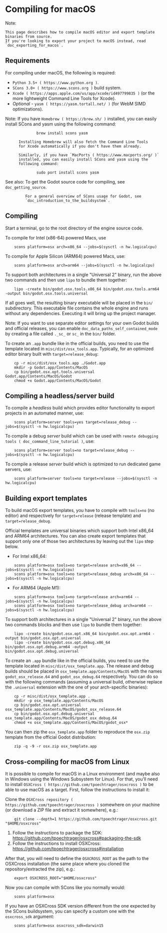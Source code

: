 

Compiling for macOS
===================


Note:


    This page describes how to compile macOS editor and export template binaries from source.
    If you're looking to export your project to macOS instead, read `doc_exporting_for_macos`.

Requirements
------------

For compiling under macOS, the following is required:

- `Python 3.5+ ( https://www.python.org )`.
- `SCons 3.0+ ( https://www.scons.org )` build system.
- `Xcode ( https://apps.apple.com/us/app/xcode/id497799835 )`
  (or the more lightweight Command Line Tools for Xcode).
- *Optional* - `yasm ( https://yasm.tortall.net/ )` (for WebM SIMD optimizations).

Note:
 If you have `Homebrew ( https://brew.sh/ )` installed, you can easily
          install SCons and yasm using the following command:

```
              brew install scons yasm
```

          Installing Homebrew will also fetch the Command Line Tools
          for Xcode automatically if you don't have them already.

          Similarly, if you have `MacPorts ( https://www.macports.org/ )`
          installed, you can easily install SCons and yasm using the
          following command:

```
              sudo port install scons yasm
```

See also:
 To get the Godot source code for compiling, see
             `doc_getting_source`.

             For a general overview of SCons usage for Godot, see
             `doc_introduction_to_the_buildsystem`.

Compiling
---------

Start a terminal, go to the root directory of the engine source code.

To compile for Intel (x86-64) powered Macs, use

```
    scons platform=osx arch=x86_64 --jobs=$(sysctl -n hw.logicalcpu)
```

To compile for Apple Silicon (ARM64) powered Macs, use:

```
    scons platform=osx arch=arm64 --jobs=$(sysctl -n hw.logicalcpu)
```

To support both architectures in a single "Universal 2" binary, run the above two commands and then use `lipo` to bundle them together:

```
    lipo -create bin/godot.osx.tools.x86_64 bin/godot.osx.tools.arm64 -output bin/godot.osx.tools.universal
```

If all goes well, the resulting binary executable will be placed in the
`bin/` subdirectory. This executable file contains the whole engine and
runs without any dependencies. Executing it will bring up the project
manager.

Note:
 If you want to use separate editor settings for your own Godot builds
          and official releases, you can enable
          `doc_data_paths_self_contained_mode` by creating a file called
          `._sc_` or `sc_` in the `bin/` folder.

To create an `.app` bundle like in the official builds, you need to use the
template located in `misc/dist/osx_tools.app`. Typically, for an optimized
editor binary built with `target=release_debug`:

```
    cp -r misc/dist/osx_tools.app ./Godot.app
    mkdir -p Godot.app/Contents/MacOS
    cp bin/godot.osx.opt.tools.universal Godot.app/Contents/MacOS/Godot
    chmod +x Godot.app/Contents/MacOS/Godot
```

Compiling a headless/server build
---------------------------------

To compile a *headless* build which provides editor functionality to export
projects in an automated manner, use:

```
    scons platform=server tools=yes target=release_debug --jobs=$(sysctl -n hw.logicalcpu)
```

To compile a debug *server* build which can be used with
`remote debugging tools ( doc_command_line_tutorial )`, use:

```
    scons platform=server tools=no target=release_debug --jobs=$(sysctl -n hw.logicalcpu)
```

To compile a release *server* build which is optimized to run dedicated game servers,
use:

```
    scons platform=server tools=no target=release --jobs=$(sysctl -n hw.logicalcpu)
```

Building export templates
-------------------------

To build macOS export templates, you have to compile with `tools=no` (no
editor) and respectively for `target=release` (release template) and
`target=release_debug`.

Official templates are universal binaries which support both Intel x86_64 and
ARM64 architectures. You can also create export templates that support only one
of those two architectures by leaving out the `lipo` step below.

- For Intel x86_64:

```
    scons platform=osx tools=no target=release arch=x86_64 --jobs=$(sysctl -n hw.logicalcpu)
    scons platform=osx tools=no target=release_debug arch=x86_64 --jobs=$(sysctl -n hw.logicalcpu)
```

- For ARM64 (Apple M1):

```
    scons platform=osx tools=no target=release arch=arm64 --jobs=$(sysctl -n hw.logicalcpu)
    scons platform=osx tools=no target=release_debug arch=arm64 --jobs=$(sysctl -n hw.logicalcpu)
```

To support both architectures in a single "Universal 2" binary, run the above
two commands blocks and then use `lipo` to bundle them together:

```
    lipo -create bin/godot.osx.opt.x86_64 bin/godot.osx.opt.arm64 -output bin/godot.osx.opt.universal
    lipo -create bin/godot.osx.opt.debug.x86_64 bin/godot.osx.opt.debug.arm64 -output bin/godot.osx.opt.debug.universal
```

To create an `.app` bundle like in the official builds, you need to use the
template located in `misc/dist/osx_template.app`. The release and debug
builds should be placed in `osx_template.app/Contents/MacOS` with the names
`godot_osx_release.64` and `godot_osx_debug.64` respectively. You can do so
with the following commands (assuming a universal build, otherwise replace the
`.universal` extension with the one of your arch-specific binaries):

```
    cp -r misc/dist/osx_template.app .
    mkdir -p osx_template.app/Contents/MacOS
    cp bin/godot.osx.opt.universal osx_template.app/Contents/MacOS/godot_osx_release.64
    cp bin/godot.osx.opt.debug.universal osx_template.app/Contents/MacOS/godot_osx_debug.64
    chmod +x osx_template.app/Contents/MacOS/godot_osx*
```

You can then zip the `osx_template.app` folder to reproduce the `osx.zip`
template from the official Godot distribution:

```
    zip -q -9 -r osx.zip osx_template.app
```

Cross-compiling for macOS from Linux
------------------------------------

It is possible to compile for macOS in a Linux environment (and maybe also in
Windows using the Windows Subsystem for Linux). For that, you'll need to install
`OSXCross ( https://github.com/tpoechtrager/osxcross )` to be able to use macOS
as a target. First, follow the instructions to install it:

Clone the `OSXCross repository ( https://github.com/tpoechtrager/osxcross )`
somewhere on your machine (or download a ZIP file and extract it somewhere),
e.g.:

```
    git clone --depth=1 https://github.com/tpoechtrager/osxcross.git "$HOME/osxcross"
```

1. Follow the instructions to package the SDK:
   https://github.com/tpoechtrager/osxcross#packaging-the-sdk
2. Follow the instructions to install OSXCross:
   https://github.com/tpoechtrager/osxcross#installation

After that, you will need to define the `OSXCROSS_ROOT` as the path to
the OSXCross installation (the same place where you cloned the
repository/extracted the zip), e.g.:

```
    export OSXCROSS_ROOT="$HOME/osxcross"
```

Now you can compile with SCons like you normally would:

```
    scons platform=osx
```

If you have an OSXCross SDK version different from the one expected by the SCons buildsystem, you can specify a custom one with the `osxcross_sdk` argument:

```
    scons platform=osx osxcross_sdk=darwin15
```